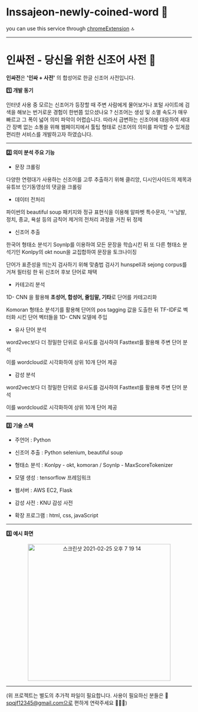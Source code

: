 # Inssajeon-newly-coined-word 📖

you can use this service through [chromeExtension](https://github.com/spqjf12345/Inssajeon-newly-coined-word/tree/main/ChromeExtension) 🔝


---


# 인싸전 - 당신을 위한 신조어 사전 📖

**인싸전**은 **'인싸 + 사전'** 의 합성어로 한글 신조어 사전입니다.

**1️⃣ 개발 동기** 

인터넷 사용 중 모르는 신조어가 등장할 때 주변 사람에게 물어보거나 포털 사이트에 검색을 해보는 번거로운 경험이 한번쯤 있으셨나요 ?
신조어는 생성 및 소멸 속도가 매우 빠르고 그 폭이 넓어 의미 파악이 어렵습니다. 
따라서 급변하는 신조어에 대응하여 세대간 장벽 없는 소통을 위해 웹페이지에서 툴팁 형태로 신조어의 의미를 파악할 수 있게끔 편리한 서비스를 개발하고자 하였습니다.

---

**2️⃣ 의미 분석 주요 기능** 

  - 문장 크롤링
  
다양한 연령대가 사용하는 신조어를 고루 추출하기 위해 클리앙, 디시인사이드의 제목과 유튜브 인기동영상의 댓글을 크롤링
  
  - 데이터 전처리

파이썬의 beautiful soup 패키지와 정규 표현식을 이용해 알파벳 특수문자, ‘ㅋ'남발, 정치, 종교, 욕설 등의 금칙어 제거의 전처리 과정을 거친 뒤 정제
  
  - 신조어 추출 
 
한국어 형태소 분석기 Soynlp를 이용하여 모든 문장을 학습시킨 뒤 또 다른 형태소 분석기인 Konlpy의 okt noun을 교집합하여 문장을 토크나이징

단어가 표준성을 띄는지 검사하기 위해 맞춤법 검사기 hunspell과 sejong corpus를 거쳐 필터링 한 뒤 신조어 후보 단어로 채택
  
  - 카테고리 분석
  
1D- CNN 을 활용해 **초성어, 합성어, 줄임말, 기타**로 단어를 카테고리화 

Komoran 형태소 분석기를 활용해 단어의 pos tagging 값을 도출한 뒤 TF-IDF로 벡터화 시킨 단어 벡터들을 1D- CNN 모델에 주입
  
  - 유사 단어 분석

word2vec보다 더 정밀한 단위로 유사도를 검사하여 Fasttext를 활용해 주변 단어 분석

이를 wordcloud로 시각화하여 상위 10개 단어 제공
  
  - 감성 분석
 
word2vec보다 더 정밀한 단위로 유사도를 검사하여 Fasttext를 활용해 주변 단어 분석

이를 wordcloud로 시각화하여 상위 10개 단어 제공


---

  
**3️⃣  기술 스택**

  - 주언어 : Python 
  
  - 신조어 추출 : Python selenium, beautiful soup 
  
  - 형태소 분석 : Konlpy - okt, komoran / Soynlp - MaxScoreTokenizer
  
  - 모델 생성 : tensorflow 프레임워크
  
  - 웹서버 : AWS EC2, Flask 
  
  - 감성 사전 : KNU 감성 사전 
  
  - 확장 프로그램 : html, css, javaScript 
  

---


**3️⃣ 예시 화면** 

<p align="center">
    <img width="387" alt="스크린샷 2021-02-25 오후 7 19 14" src="https://user-images.githubusercontent.com/50979257/109139065-6b14de80-779e-11eb-9ebe-5e3091efe718.png" width="700" height="370">
  </p>
  
  
--- 
  
  
  
  
  
  
  
  
(위 프로젝트는 별도의 추가적 파일이 필요합니다. 
사용이 필요하신 분들은 📧 spqjf12345@gmail.com으로 편하게 연락주세요 🙋🏻‍♀️)


  

